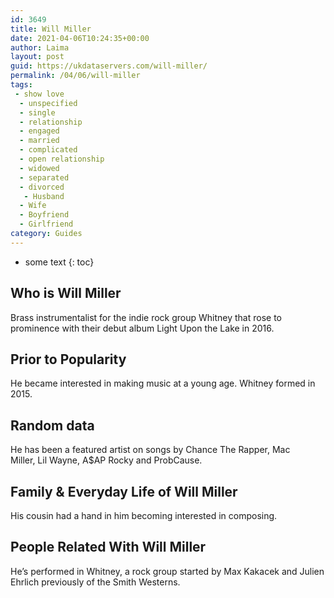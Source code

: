 ```yaml
---
id: 3649
title: Will Miller
date: 2021-04-06T10:24:35+00:00
author: Laima
layout: post
guid: https://ukdataservers.com/will-miller/
permalink: /04/06/will-miller
tags:
 - show love
  - unspecified
  - single
  - relationship
  - engaged
  - married
  - complicated
  - open relationship
  - widowed
  - separated
  - divorced
   - Husband
  - Wife
  - Boyfriend
  - Girlfriend
category: Guides
---
```


* some text
{: toc}


## Who is Will Miller
                  
                  
                  
Brass instrumentalist for the indie rock group Whitney that rose to prominence with their debut album Light Upon the Lake in 2016.
                  
              
            
              
            
                
                
                
## Prior to Popularity
                  
                  
                  
He became interested in making music at a young age. Whitney formed in 2015.
                  
              
            
              
            
                
                
                
## Random data
                  
                  
                  
He has been a featured artist on songs by Chance The Rapper, Mac Miller, Lil Wayne, A$AP Rocky and ProbCause.
                  
              
            
              
            
                
                
                
## Family & Everyday Life of Will Miller
                  
                  
                  
His cousin had a hand in him becoming interested in composing.
                  
              
            
              
            
                
                
                
## People Related With Will Miller
                  
                  
                  
He&#8217;s performed in Whitney, a rock group started by Max Kakacek and Julien Ehrlich previously of the Smith Westerns. 
                  
              
            
              
            
                
              
            
              
              
            
            
              
            
          
          
          